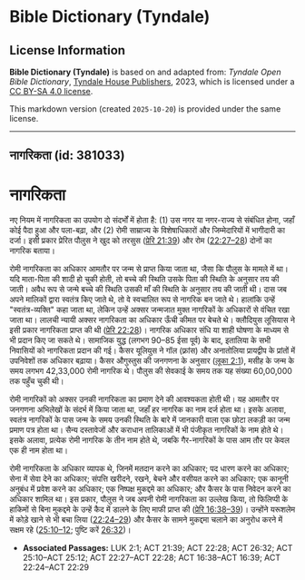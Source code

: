# Bible Dictionary (Tyndale)

## License Information

**Bible Dictionary (Tyndale)** is based on and adapted from: _Tyndale Open Bible Dictionary_, [Tyndale House Publishers](https://tyndaleopenresources.com/), 2023, which is licensed under a [CC BY-SA 4.0 license](https://creativecommons.org/licenses/by-sa/4.0/legalcode.en).

This markdown version (created `2025-10-20`) is provided under the same license.



--------------------------------

## नागरिकता (id: 381033)

नागरिकता
========

नए नियम में नागरिकता का उपयोग दो संदर्भों में होता है: (1\) उस नगर या नगर\-राज्य से संबंधित होना, जहाँ कोई पैदा हुआ और पला\-बढ़ा, और (2\) रोमी साम्राज्य के विशेषाधिकारों और जिम्मेदारियों में भागीदारी का दर्जा। इसी प्रकार प्रेरित पौलुस ने खुद को तरसुस ([प्रेरि 21:39](https://ref.ly/Acts21:39)) और रोम ([22:27–28](https://ref.ly/Acts22:27-Acts22:28)) दोनों का नागरिक बताया।

रोमी नागरिकता का अधिकार आमतौर पर जन्म से प्राप्त किया जाता था, जैसा कि पौलुस के मामले में था। यदि माता\-पिता की शादी हो चुकी होती, तो बच्चे की स्थिति उसके पिता की स्थिति के अनुसार तय की जाती। अवैध रूप से जन्मे बच्चे की स्थिति उसकी माँ की स्थिति के अनुसार तय की जाती थी। दास जब अपने मालिकों द्वारा स्वतंत्र किए जाते थे, तो वे स्वचालित रूप से नागरिक बन जाते थे। हालांकि उन्हें "स्वतंत्र\-व्यक्ति" कहा जाता था, लेकिन उन्हें अक्सर जन्मजात मुक्त नागरिकों के अधिकारों से वंचित रखा जाता था। लालची न्यायी अक्सर नागरिकता का अधिकार ऊँची कीमत पर बेचते थे। क्लौदियुस लूसियास ने इसी प्रकार नागरिकता प्राप्त की थी ([प्रेरि 22:28](https://ref.ly/Acts22:28))। नागरिक अधिकार संधि या शाही घोषणा के माध्यम से भी प्रदान किए जा सकते थे। सामाजिक युद्ध (लगभग 90–85 ईसा पूर्व) के बाद, इतालिया के सभी निवासियों को नागरिकता प्रदान की गई। कैसर यूलियुस ने गॉल (फ़्रांस) और अनातोलिया प्रायद्वीप के प्रांतों में उपनिवेशों तक अधिकार बढ़ाया। कैसर औगुस्तुस की जनगणना के अनुसार ([लूका 2:1](https://ref.ly/Luke2:1)), मसीह के जन्म के समय लगभग 42,33,000 रोमी नागरिक थे। पौलुस की सेवकाई के समय तक यह संख्या 60,00,000 तक पहुँच चुकी थी।

रोमी नागरिकों को अक्सर उनकी नागरिकता का प्रमाण देने की आवश्यकता होती थी। यह आमतौर पर जनगणना अभिलेखों के संदर्भ में किया जाता था, जहाँ हर नागरिक का नाम दर्ज होता था। इसके अलावा, स्वतंत्र नागरिकों के पास जन्म के समय उनकी स्थिति के बारे में जानकारी वाला एक छोटा लकड़ी का जन्म प्रमाण पत्र होता था। सैन्य दस्तावेजों और कराधान तालिकाओं में भी पंजीकृत नागरिकों के नाम होते थे। इसके अलावा, प्रत्येक रोमी नागरिक के तीन नाम होते थे, जबकि गैर\-नागरिकों के पास आम तौर पर केवल एक ही नाम होता था।

रोमी नागरिकता के अधिकार व्यापक थे, जिनमें मतदान करने का अधिकार; पद धारण करने का अधिकार; सेना में सेवा देने का अधिकार; संपत्ति खरीदने, रखने, बेचने और वसीयत करने का अधिकार; एक कानूनी अनुबंध में प्रवेश करने का अधिकार; एक निष्पक्ष मुकद्दमे का अधिकार; और कैसर के पास निवेदन करने का अधिकार शामिल था। इस प्रकार, पौलुस ने जब अपनी रोमी नागरिकता का उल्लेख किया, तो फिलिप्पी के हाकिमों से बिना मुकद्दमे के उन्हें कैद में डालने के लिए माफी प्राप्त की ([प्रेरि 16:38–39](https://ref.ly/Acts16:38-Acts16:39))। उन्होंने यरूशलेम में कोड़े खाने से भी बचा लिया ([22:24–29](https://ref.ly/Acts22:24-Acts22:29)) और कैसर के सामने मुकद्दमा चलाने का अनुरोध करने में सक्षम रहे ([25:10–12](https://ref.ly/Acts25:10-Acts25:12); पुष्टि करें [26:32](https://ref.ly/Acts26:32))।

* **Associated Passages:** LUK 2:1; ACT 21:39; ACT 22:28; ACT 26:32; ACT 25:10–ACT 25:12; ACT 22:27–ACT 22:28; ACT 16:38–ACT 16:39; ACT 22:24–ACT 22:29

